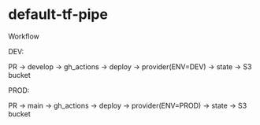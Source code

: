 # default-tf-pipe


Workflow

DEV:

PR -> develop -> gh_actions -> deploy -> provider(ENV=DEV) -> state -> S3 bucket

PROD:

PR -> main -> gh_actions -> deploy -> provider(ENV=PROD) -> state -> S3 bucket